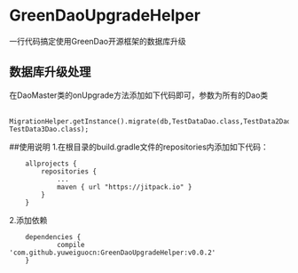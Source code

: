 # GreenDaoUpgradeHelper
一行代码搞定使用GreenDao开源框架的数据库升级

## 数据库升级处理
在DaoMaster类的onUpgrade方法添加如下代码即可，参数为所有的Dao类
```
	MigrationHelper.getInstance().migrate(db,TestDataDao.class,TestData2Dao.class，TestData3Dao.class);
```

##使用说明
1.在根目录的build.gradle文件的repositories内添加如下代码：
```
	allprojects {
		repositories {
			...
			maven { url "https://jitpack.io" }
		}
	}
```

2.添加依赖
```
	dependencies {
	        compile 'com.github.yuweiguocn:GreenDaoUpgradeHelper:v0.0.2'
	}
```